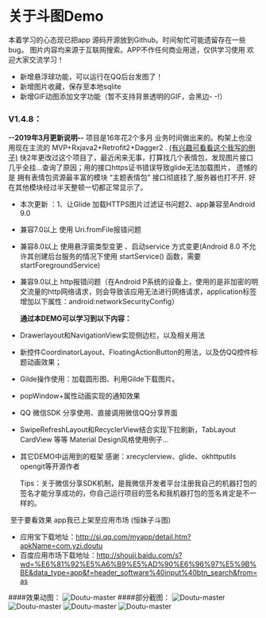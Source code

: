 # 关于斗图Demo
 本着学习的心态现已把app 源码开源放到Github。时间匆忙可能遗留存在一些bug。
图片内容均来源于互联网搜索。APP不作任何商业用途，仅供学习使用 欢迎大家交流学习！

 * 新增悬浮球功能，可以运行在QQ后台发图了！
 * 新增图片收藏，保存至本地sqlite
 * 新增GIF动图添加文字功能（暂不支持背景透明的GIF，会黑边- -!）
   
   
### V1.4.8：
     
   **--2019年3月更新说明--**
      项目是16年花2个多月 业务时间做出来的。构架上也没用现在主流的 MVP+Rxjava2+Retrofit2+Dagger2 . [(有兴趣可看看这个我写的例子)](https://github.com/yezihengok/MVP-Rxjava2-Retrofit2-Dagger2)
      快2年更改过这个项目了，最近闲来无事，打算找几个表情包，发现图片接口几乎全挂...查询了原因；用的接口https证书错误导致glide无法加载图片，
      遗憾的是 拥有表情包资源最丰富的模块 “主题表情包” 接口彻底挂了,服务器也打不开. 好在其他模块经过半天整顿一切都正常显示了。
    
* 本次更新 ：1、让Glide 加载HTTPS图片过滤证书问题2、app兼容至Android 9.0
* 兼容7.0以上 使用 Uri.fromFile报错问题 
* 兼容8.0以上 使用悬浮窗类型变更 、启动service 方式变更(Android 8.0 不允许其创建后台服务的情况下使用 startService() 函数，需要startForegroundService)
* 兼容9.0以上 http报错问题（在Android P系统的设备上，使用的是非加密的明文流量的http网络请求，则会导致该应用无法进行网络请求，application标签增加以下属性：android:networkSecurityConfig）     
 
 
      
   **通过本DEMO可以学习到以下内容：**

* Drawerlayout和NavigationView实现侧边栏，以及相关用法
* 新控件CoordinatorLayout、FloatingActionButton的用法，以及仿QQ控件标题动画效果；
* Gilde操作使用：加载圆形图、利用Gilde下载图片。
* popWindow+属性动画实现的通知效果
* QQ 微信SDK 分享使用、直接调用微信QQ分享界面
* SwipeRefreshLayout和RecyclerView结合实现下拉刷新，TabLayout CardView 等等 Material Design风格使用例子...
* 其它DEMO中运用到的框架
   感谢：xrecyclerview、glide、okhttputils opengit等开源作者

   Tips：关于微信分享SDK机制，是我微信开发者平台注册我自己的机器打包的签名才能分享成功的，你自己运行项目的签名和我机器打包的签名肯定是不一样的。

  至于要看效果 app我已上架至应用市场 (恒妹子斗图)
* 应用宝下载地址：http://sj.qq.com/myapp/detail.htm?apkName=com.yzi.doutu
* 百度应用市场下载地址：http://shouji.baidu.com/s?wd=%E6%81%92%E5%A6%B9%E5%AD%90%E6%96%97%E5%9B%BE&data_type=app&f=header_software%40input%40btn_search&from=as

####效果动图：
![Doutu-master](https://github.com/yezihengok/Doutu-master/blob/master/screenshots/test.gif)
####部分截图：
![Doutu-master](https://github.com/yezihengok/Doutu-master/blob/master/screenshots/device-1.png)
![Doutu-master](https://github.com/yezihengok/Doutu-master/blob/master/screenshots/device-2.png)
![Doutu-master](https://github.com/yezihengok/Doutu-master/blob/master/screenshots/device-3.png)
![Doutu-master](https://github.com/yezihengok/Doutu-master/blob/master/screenshots/device-4.png)
